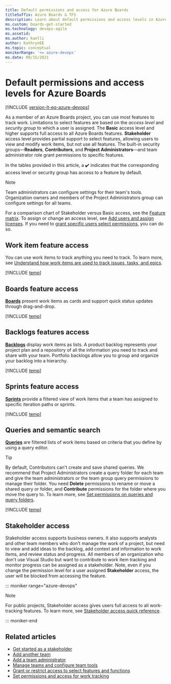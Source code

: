 ```yaml
---
title: Default permissions and access for Azure Boards
titleSuffix: Azure Boards & TFS 
description: Learn about default permissions and access levels in Azure Boards. The permissions and access levels help you support work-tracking tasks in Azure DevOps Services.
ms.custom: boards-get-started
ms.technology: devops-agile
ms.assetid: 
ms.author: kaelli
author: KathrynEE
ms.topic: conceptual
monikerRange: '<= azure-devops'
ms.date: 09/15/2021
---
```


# Default permissions and access levels for Azure Boards 

[!INCLUDE [version-lt-eq-azure-devops](../../includes/version-lt-eq-azure-devops.md)]

As a member of an Azure Boards project, you can use most features to track work. Limitations to select features are based on the *access level* and *security group* to which a user is assigned. The **Basic** access level and higher supports full access to all Azure Boards features. **Stakeholder** access level provides partial support to select features, allowing users to view and modify work items, but not use all features. The built-in security groups&mdash;**Readers**, **Contributors**, and **Project Administrators**&mdash;and team administrator role grant permissions to specific features. 

In the tables provided in this article, a ✔️ indicates that the corresponding access level or security group has access to a feature by default. 

> [!NOTE]   
> Team administrators can configure settings for their team's tools. Organization owners and members of the Project Administrators group can configure settings for all teams. 

For a comparison chart of Stakeholder versus Basic access, see the [Feature matrix](https://azure.microsoft.com/services/devops/compare-features/). To assign or change an access level, see [Add users and assign licenses](../../organizations/accounts/add-organization-users.md). If you need to [grant specific users select permissions](../../organizations/security/request-changes-permissions.md), you can do so.

## Work item feature access

You can use work items to track anything you need to track. To learn more, see [Understand how work items are used to track issues, tasks, and epics](../work-items/about-work-items.md).

[!INCLUDE [temp](../../organizations/security/includes/boards-work-items.md)]

## Boards feature access

[**Boards**](../boards/kanban-quickstart.md) present work items as cards and support quick status updates through drag-and-drop. 

[!INCLUDE [temp](../../organizations/security/includes/boards-boards.md)]

## Backlogs features access

[**Backlogs**](../backlogs/create-your-backlog.md) display work items as lists. A product backlog represents your project plan and a repository of all the information you need to track and share with your team. Portfolio backlogs allow you to group and organize your backlog into a hierarchy.  

[!INCLUDE [temp](../../organizations/security/includes/boards-backlogs.md)]


## Sprints feature access

[**Sprints**](../sprints/assign-work-sprint.md) provide a filtered view of work items that a team has assigned to specific iteration paths or sprints. 

[!INCLUDE [temp](../../organizations/security/includes/boards-sprints.md)]

## Queries and semantic search

[**Queries**](../queries/view-run-query.md) are filtered lists of work items based on criteria that you define by using a query editor.  

> [!TIP]    
> By default, Contributors can't create and save shared queries. We recommend that Project Administrators create a query folder for each team and give the team administrators or the team group query permissions to manage their folder. You need **Delete** permissions to rename or move a shared query or folder, and **Contribute** permissions for the folder where you move the query to. To learn more, see [Set permissions on queries and query folders](../queries/set-query-permissions.md). 

[!INCLUDE [temp](../../organizations/security/includes/boards-queries.md)]


<a id="stakeholder-access"></a>

## Stakeholder access

Stakeholder access supports business owners. It also supports analysts and other team members who don't manage the work of a project, but need to view and add ideas to the backlog, add context and information to work items, and review status and progress. All members of an organization who don't use Visual Studio but want to contribute to work item tracking and monitor progress can be assigned as a stakeholder. Note, even if you change the permission level for a user assigned **Stakeholder** access, the user will be blocked from accessing the feature. 

::: moniker range="azure-devops"
> [!NOTE]   
> For public projects, Stakeholder access gives users full access to all work-tracking features. To learn more, see [Stakeholder access quick reference](../../organizations/security/stakeholder-access.md).

::: moniker-end

## Related articles 

- [Get started as a stakeholder](../../organizations/security/get-started-stakeholder.md)  
- [Add another team](../../organizations/settings/add-teams.md)  
- [Add a team administrator](../../organizations/settings/add-team-administrator.md)
- [Manage teams and configure team tools](../../organizations/settings/manage-teams.md)
- [Grant or restrict access to select features and functions](../../organizations/security/restrict-access.md)
- [Set permissions and access for work tracking](../../organizations/security/set-permissions-access-work-tracking.md) 


